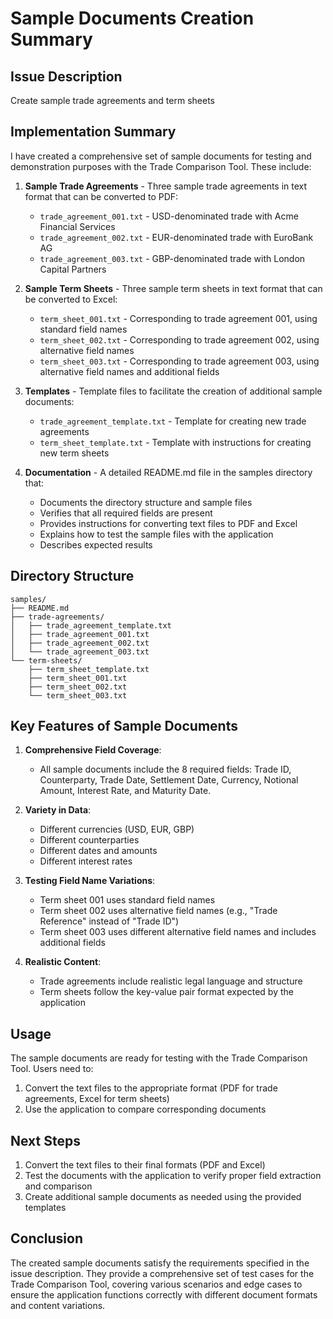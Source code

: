 # Sample Documents Creation Summary

## Issue Description
Create sample trade agreements and term sheets

## Implementation Summary

I have created a comprehensive set of sample documents for testing and demonstration purposes with the Trade Comparison Tool. These include:

1. **Sample Trade Agreements** - Three sample trade agreements in text format that can be converted to PDF:
   - `trade_agreement_001.txt` - USD-denominated trade with Acme Financial Services
   - `trade_agreement_002.txt` - EUR-denominated trade with EuroBank AG
   - `trade_agreement_003.txt` - GBP-denominated trade with London Capital Partners

2. **Sample Term Sheets** - Three sample term sheets in text format that can be converted to Excel:
   - `term_sheet_001.txt` - Corresponding to trade agreement 001, using standard field names
   - `term_sheet_002.txt` - Corresponding to trade agreement 002, using alternative field names
   - `term_sheet_003.txt` - Corresponding to trade agreement 003, using alternative field names and additional fields

3. **Templates** - Template files to facilitate the creation of additional sample documents:
   - `trade_agreement_template.txt` - Template for creating new trade agreements
   - `term_sheet_template.txt` - Template with instructions for creating new term sheets

4. **Documentation** - A detailed README.md file in the samples directory that:
   - Documents the directory structure and sample files
   - Verifies that all required fields are present
   - Provides instructions for converting text files to PDF and Excel
   - Explains how to test the sample files with the application
   - Describes expected results

## Directory Structure

```
samples/
├── README.md
├── trade-agreements/
│   ├── trade_agreement_template.txt
│   ├── trade_agreement_001.txt
│   ├── trade_agreement_002.txt
│   └── trade_agreement_003.txt
└── term-sheets/
    ├── term_sheet_template.txt
    ├── term_sheet_001.txt
    ├── term_sheet_002.txt
    └── term_sheet_003.txt
```

## Key Features of Sample Documents

1. **Comprehensive Field Coverage**:
   - All sample documents include the 8 required fields: Trade ID, Counterparty, Trade Date, Settlement Date, Currency, Notional Amount, Interest Rate, and Maturity Date.

2. **Variety in Data**:
   - Different currencies (USD, EUR, GBP)
   - Different counterparties
   - Different dates and amounts
   - Different interest rates

3. **Testing Field Name Variations**:
   - Term sheet 001 uses standard field names
   - Term sheet 002 uses alternative field names (e.g., "Trade Reference" instead of "Trade ID")
   - Term sheet 003 uses different alternative field names and includes additional fields

4. **Realistic Content**:
   - Trade agreements include realistic legal language and structure
   - Term sheets follow the key-value pair format expected by the application

## Usage

The sample documents are ready for testing with the Trade Comparison Tool. Users need to:

1. Convert the text files to the appropriate format (PDF for trade agreements, Excel for term sheets)
2. Use the application to compare corresponding documents

## Next Steps

1. Convert the text files to their final formats (PDF and Excel)
2. Test the documents with the application to verify proper field extraction and comparison
3. Create additional sample documents as needed using the provided templates

## Conclusion

The created sample documents satisfy the requirements specified in the issue description. They provide a comprehensive set of test cases for the Trade Comparison Tool, covering various scenarios and edge cases to ensure the application functions correctly with different document formats and content variations.